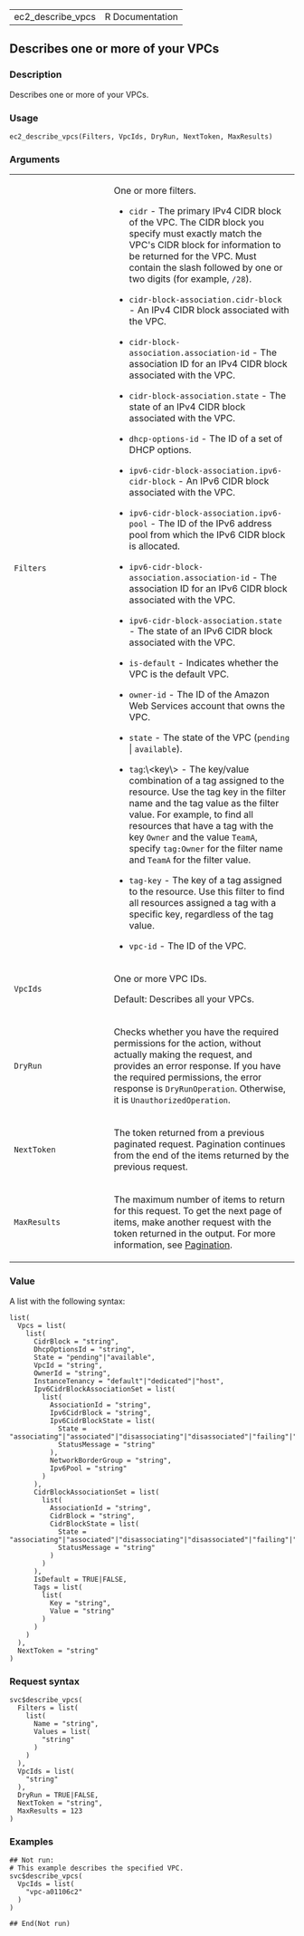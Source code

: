 <table style="width: 100%;">
<tbody>
<tr class="odd">
<td>ec2_describe_vpcs</td>
<td style="text-align: right;">R Documentation</td>
</tr>
</tbody>
</table>

## Describes one or more of your VPCs

### Description

Describes one or more of your VPCs.

### Usage

    ec2_describe_vpcs(Filters, VpcIds, DryRun, NextToken, MaxResults)

### Arguments

<table>
<colgroup>
<col style="width: 35%" />
<col style="width: 65%" />
</colgroup>
<tbody>
<tr class="odd">
<td><code id="ec2_describe_vpcs_:_Filters">Filters</code></td>
<td><p>One or more filters.</p>
<ul>
<li><p><code>cidr</code> - The primary IPv4 CIDR block of the VPC. The
CIDR block you specify must exactly match the VPC's CIDR block for
information to be returned for the VPC. Must contain the slash followed
by one or two digits (for example, <code
style="white-space: pre;">⁠/28⁠</code>).</p></li>
<li><p><code>cidr-block-association.cidr-block</code> - An IPv4 CIDR
block associated with the VPC.</p></li>
<li><p><code>cidr-block-association.association-id</code> - The
association ID for an IPv4 CIDR block associated with the VPC.</p></li>
<li><p><code>cidr-block-association.state</code> - The state of an IPv4
CIDR block associated with the VPC.</p></li>
<li><p><code>dhcp-options-id</code> - The ID of a set of DHCP
options.</p></li>
<li><p><code>ipv6-cidr-block-association.ipv6-cidr-block</code> - An
IPv6 CIDR block associated with the VPC.</p></li>
<li><p><code>ipv6-cidr-block-association.ipv6-pool</code> - The ID of
the IPv6 address pool from which the IPv6 CIDR block is
allocated.</p></li>
<li><p><code>ipv6-cidr-block-association.association-id</code> - The
association ID for an IPv6 CIDR block associated with the VPC.</p></li>
<li><p><code>ipv6-cidr-block-association.state</code> - The state of an
IPv6 CIDR block associated with the VPC.</p></li>
<li><p><code>is-default</code> - Indicates whether the VPC is the
default VPC.</p></li>
<li><p><code>owner-id</code> - The ID of the Amazon Web Services account
that owns the VPC.</p></li>
<li><p><code>state</code> - The state of the VPC (<code>pending</code> |
<code>available</code>).</p></li>
<li><p><code>tag</code>:\&lt;key\&gt; - The key/value combination of a
tag assigned to the resource. Use the tag key in the filter name and the
tag value as the filter value. For example, to find all resources that
have a tag with the key <code>Owner</code> and the value
<code>TeamA</code>, specify <code>tag:Owner</code> for the filter name
and <code>TeamA</code> for the filter value.</p></li>
<li><p><code>tag-key</code> - The key of a tag assigned to the resource.
Use this filter to find all resources assigned a tag with a specific
key, regardless of the tag value.</p></li>
<li><p><code>vpc-id</code> - The ID of the VPC.</p></li>
</ul></td>
</tr>
<tr class="even">
<td><code id="ec2_describe_vpcs_:_VpcIds">VpcIds</code></td>
<td><p>One or more VPC IDs.</p>
<p>Default: Describes all your VPCs.</p></td>
</tr>
<tr class="odd">
<td><code id="ec2_describe_vpcs_:_DryRun">DryRun</code></td>
<td><p>Checks whether you have the required permissions for the action,
without actually making the request, and provides an error response. If
you have the required permissions, the error response is
<code>DryRunOperation</code>. Otherwise, it is
<code>UnauthorizedOperation</code>.</p></td>
</tr>
<tr class="even">
<td><code id="ec2_describe_vpcs_:_NextToken">NextToken</code></td>
<td><p>The token returned from a previous paginated request. Pagination
continues from the end of the items returned by the previous
request.</p></td>
</tr>
<tr class="odd">
<td><code id="ec2_describe_vpcs_:_MaxResults">MaxResults</code></td>
<td><p>The maximum number of items to return for this request. To get
the next page of items, make another request with the token returned in
the output. For more information, see <a
href="https://docs.aws.amazon.com/AWSEC2/latest/APIReference/Query-Requests.html#api-pagination">Pagination</a>.</p></td>
</tr>
</tbody>
</table>

### Value

A list with the following syntax:

    list(
      Vpcs = list(
        list(
          CidrBlock = "string",
          DhcpOptionsId = "string",
          State = "pending"|"available",
          VpcId = "string",
          OwnerId = "string",
          InstanceTenancy = "default"|"dedicated"|"host",
          Ipv6CidrBlockAssociationSet = list(
            list(
              AssociationId = "string",
              Ipv6CidrBlock = "string",
              Ipv6CidrBlockState = list(
                State = "associating"|"associated"|"disassociating"|"disassociated"|"failing"|"failed",
                StatusMessage = "string"
              ),
              NetworkBorderGroup = "string",
              Ipv6Pool = "string"
            )
          ),
          CidrBlockAssociationSet = list(
            list(
              AssociationId = "string",
              CidrBlock = "string",
              CidrBlockState = list(
                State = "associating"|"associated"|"disassociating"|"disassociated"|"failing"|"failed",
                StatusMessage = "string"
              )
            )
          ),
          IsDefault = TRUE|FALSE,
          Tags = list(
            list(
              Key = "string",
              Value = "string"
            )
          )
        )
      ),
      NextToken = "string"
    )

### Request syntax

    svc$describe_vpcs(
      Filters = list(
        list(
          Name = "string",
          Values = list(
            "string"
          )
        )
      ),
      VpcIds = list(
        "string"
      ),
      DryRun = TRUE|FALSE,
      NextToken = "string",
      MaxResults = 123
    )

### Examples

    ## Not run: 
    # This example describes the specified VPC.
    svc$describe_vpcs(
      VpcIds = list(
        "vpc-a01106c2"
      )
    )

    ## End(Not run)
